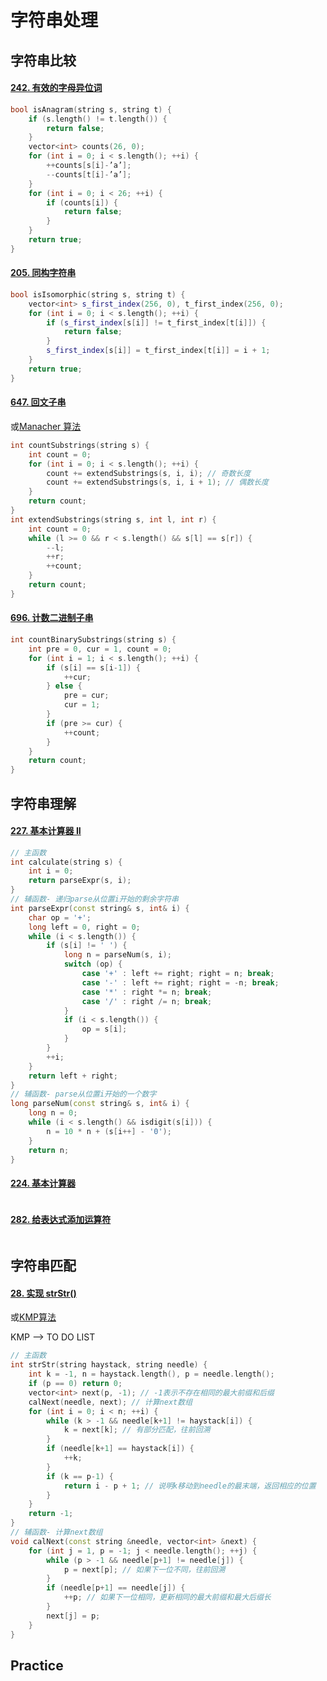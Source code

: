 # 字符串处理



## 字符串比较

#### [242. 有效的字母异位词](https://leetcode-cn.com/problems/valid-anagram/)

``` c++
bool isAnagram(string s, string t) {
    if (s.length() != t.length()) {
        return false;
    }
    vector<int> counts(26, 0);
    for (int i = 0; i < s.length(); ++i) {
        ++counts[s[i]-’a’];
        --counts[t[i]-’a’];
    }
    for (int i = 0; i < 26; ++i) {
        if (counts[i]) {
            return false;
        }
    }
    return true;
}
```

#### [205. 同构字符串](https://leetcode-cn.com/problems/isomorphic-strings/)

``` c++
bool isIsomorphic(string s, string t) {
    vector<int> s_first_index(256, 0), t_first_index(256, 0);
    for (int i = 0; i < s.length(); ++i) {
        if (s_first_index[s[i]] != t_first_index[t[i]]) {
            return false;
        }
        s_first_index[s[i]] = t_first_index[t[i]] = i + 1;
    }
    return true;
}
```

#### [647. 回文子串](https://leetcode-cn.com/problems/palindromic-substrings/)

或[Manacher 算法](https://leetcode-cn.com/problems/palindromic-substrings/solution/hui-wen-zi-chuan-by-leetcode-solution/)

``` c++
int countSubstrings(string s) {
    int count = 0;
    for (int i = 0; i < s.length(); ++i) {
        count += extendSubstrings(s, i, i); // 奇数长度
        count += extendSubstrings(s, i, i + 1); // 偶数长度
    }
    return count;
}
int extendSubstrings(string s, int l, int r) {
    int count = 0;
    while (l >= 0 && r < s.length() && s[l] == s[r]) {
        --l;
        ++r;
        ++count;
    }
    return count;
}
```

#### [696. 计数二进制子串](https://leetcode-cn.com/problems/count-binary-substrings/)

``` c++
int countBinarySubstrings(string s) {
    int pre = 0, cur = 1, count = 0;
    for (int i = 1; i < s.length(); ++i) {
        if (s[i] == s[i-1]) {
            ++cur;
        } else {
            pre = cur;
            cur = 1;
        }
        if (pre >= cur) {
            ++count;
        }
    }
    return count;
}
```



## 字符串理解

#### [227. 基本计算器 II](https://leetcode-cn.com/problems/basic-calculator-ii/)

``` c++
// 主函数
int calculate(string s) {
    int i = 0;
    return parseExpr(s, i);
}
// 辅函数- 递归parse从位置i开始的剩余字符串
int parseExpr(const string& s, int& i) {
    char op = '+';
    long left = 0, right = 0;
    while (i < s.length()) {
        if (s[i] != ' ') {
            long n = parseNum(s, i);
            switch (op) {
                case '+' : left += right; right = n; break;
                case '-' : left += right; right = -n; break;
                case '*' : right *= n; break;
                case '/' : right /= n; break;
            }
            if (i < s.length()) {
                op = s[i];
            }
        }
        ++i;
    }
    return left + right;
}
// 辅函数- parse从位置i开始的一个数字
long parseNum(const string& s, int& i) {
    long n = 0;
    while (i < s.length() && isdigit(s[i])) {
        n = 10 * n + (s[i++] - '0');
    }
    return n;
}
```

#### [224. 基本计算器](https://leetcode-cn.com/problems/basic-calculator/)

``` c++

```

#### [282. 给表达式添加运算符](https://leetcode-cn.com/problems/expression-add-operators/)

``` c++

```



## 字符串匹配

#### [28. 实现 strStr()](https://leetcode-cn.com/problems/implement-strstr/)

或[KMP算法](https://leetcode-cn.com/problems/implement-strstr/solution/shi-xian-strstr-by-leetcode-solution-ds6y/)

KMP --> TO DO LIST

``` c++
// 主函数
int strStr(string haystack, string needle) {
    int k = -1, n = haystack.length(), p = needle.length();
    if (p == 0) return 0;
    vector<int> next(p, -1); // -1表示不存在相同的最大前缀和后缀
    calNext(needle, next); // 计算next数组
    for (int i = 0; i < n; ++i) {
        while (k > -1 && needle[k+1] != haystack[i]) {
            k = next[k]; // 有部分匹配，往前回溯
        }
        if (needle[k+1] == haystack[i]) {
            ++k;
        }
        if (k == p-1) {
            return i - p + 1; // 说明k移动到needle的最末端，返回相应的位置
        }
    }
    return -1;
}
// 辅函数- 计算next数组
void calNext(const string &needle, vector<int> &next) {
    for (int j = 1, p = -1; j < needle.length(); ++j) {
        while (p > -1 && needle[p+1] != needle[j]) {
            p = next[p]; // 如果下一位不同，往前回溯
        }
        if (needle[p+1] == needle[j]) {
            ++p; // 如果下一位相同，更新相同的最大前缀和最大后缀长
        }
        next[j] = p;
    }
}
```

## Practice


